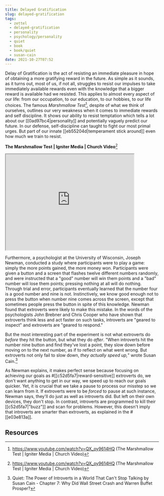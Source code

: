```yaml
---
title: Delayed Gratification
slug: delayed-gratification
tags:
  - zettel
  - delayed-gratification
  - personality
  - psychology/personality
  - quiet
  - book
  - book/quiet
  - susan-cain
date: 2021-10-27T07:52
---
```



Delay of Gratification is the act of resisting an immediate pleasure in hope of
obtaining a more gratifying reward in the future. As simple as it sounds, as it
turns out, most of us, if not all, struggles to resist our impulses to take
immediately available rewards even with the knowledge that a bigger reward is
available had we resisted. This applies to almost every aspect of our life: from
our occupation, to our education, to our hobbies, to our life choices. The
famous _Marshmallow Test_[^1], despite of what we think of ourselves, outlines
our very weakness when it comes to immediate rewards and self discipline. It
shows our ability to resist temptation which tells a lot about our
[[0ad97bc4|personality]] and potentially vaguely predict our future. In our
defense, self-discipline can taught to fight our most primal urges. But part of
our innate [[eb55204d|temperament stick around]] even how much we train to
resist.

**The Marshmallow Test | Igniter Media | Church Video**[^1]
<iframe width="420" height="315" src="https://www.youtube.com/embed/QX_oy9614HQ"></iframe>

Furthermore, a psychologist at the University of Wisconsin, Joseph Newman,
conducted a study where participants were to play a game: simply the more points
gained, the more money won. Participants were given a button and a screen that
flashes twelve different numbers randomly, and were instructed that a "good"
number will win them points and a "bad" number will lose them points; pressing
nothing at all will do nothing. Through trial and error, participants eventually
learned that the number four is a good number and nine is not. Instinctively, we
know good enough not to press the button when number nine comes across the
screen, except that sometimes people press the button in spite of this
knowledge. Newman found that extroverts were likely to make this mistake. In the
words of the psychologists John Brebner and Chris Cooper who have shown that
extroverts think less and act faster on such tasks, introverts are "geared to
inspect" and extroverts are "geared to respond."

But the most interesting part of the experiment is not what extroverts do
_before_ they hit the button, but what they do _after_. "When introverts hit the
number nine button and find they've lost a point, they slow down before moving
on to the next number, as if to reflect on what went wrong. But extroverts not
only fail to slow down, _they actually speed up,_" wrote Susan Cain.[^2]

As Newman explains, it makes perfect sense because focusing on achieving our
goals as #[[c52d5fa7|reward-sensitive]] extroverts do, we don't want anything to
get in our way, we speed up to reach our goals quicker. Yet, it is crucial that
we take a pause to process our misstep so we can learn from it. If extroverts
were to be _forced_ to pause at such instance, Newman says, they'll do just as
well as introverts did. But left on their own devices, they don't stop. In
contrast, introverts are programmed to kill their [[c52d5fa7|"buzz"]] and scan
for problems. However, this doesn't imply that introverts are smarter than
extroverts, as explained in the #[[e03e813a]].

## Resources

[^1]: https://www.youtube.com/watch?v=QX_oy9614HQ (The Marshmallow Test | Igniter Media | Church Video)
[^2]: Quiet: The Power of Introverts in a World That Can't Stop Talking by Susan Cain - Chapter 7: Why Did Wall Street Crash and Warren Buffet Prosper?
